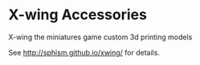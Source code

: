 # X-wing Accessories
X-wing the miniatures game custom 3d printing models

See http://sphism.github.io/xwing/ for details.

